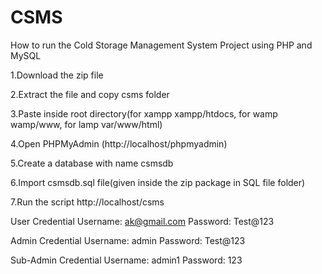 # CSMS
How to run the Cold Storage Management System Project using PHP and MySQL

1.Download the zip file

2.Extract the file and copy csms folder

3.Paste inside root directory(for xampp xampp/htdocs, for wamp wamp/www, for lamp var/www/html)

4.Open PHPMyAdmin (http://localhost/phpmyadmin)

5.Create a database with name csmsdb

6.Import csmsdb.sql file(given inside the zip package in SQL file folder)

7.Run the script http://localhost/csms

User Credential
Username: ak@gmail.com
Password: Test@123

Admin Credential
Username: admin
Password: Test@123

Sub-Admin Credential
Username: admin1
Password: 123
